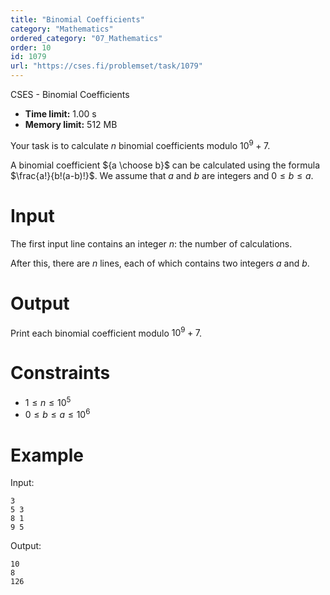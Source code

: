 ```yaml
---
title: "Binomial Coefficients"
category: "Mathematics"
ordered_category: "07_Mathematics"
order: 10
id: 1079
url: "https://cses.fi/problemset/task/1079"
---
```


CSES - Binomial Coefficients

  * **Time limit:** 1.00 s
  * **Memory limit:** 512 MB

Your task is to calculate $n$ binomial coefficients modulo $10^9+7$.

A binomial coefficient ${a \choose b}$ can be calculated using the formula
$\frac{a!}{b!(a-b)!}$. We assume that $a$ and $b$ are integers and $0 \le b
\le a$.

# Input

The first input line contains an integer $n$: the number of calculations.

After this, there are $n$ lines, each of which contains two integers $a$ and
$b$.

# Output

Print each binomial coefficient modulo $10^9+7$.

# Constraints

  * $1 \le n \le 10^5$
  * $0 \le b \le a \le 10^6$

# Example

Input:

    
    
    3
    5 3
    8 1
    9 5
    

Output:

    
    
    10
    8
    126
    

